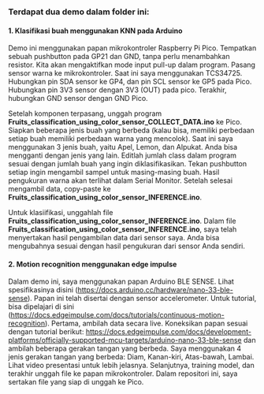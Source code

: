 ### Terdapat dua demo dalam folder ini:
#### 1. Klasifikasi buah menggunakan KNN pada Arduino
Demo ini menggunakan papan mikrokontroler Raspberry Pi Pico. Tempatkan sebuah pushbutton pada GP21 dan GND, tanpa perlu menambahkan resistor. Kita akan mengaktifkan mode input pull-up dalam program.
Pasang sensor warna ke mikrokontroler. Saat ini saya menggunakan TCS34725. Hubungkan pin SDA sensor ke GP4, dan pin SCL sensor ke GP5 pada Pico. Hubungkan pin 3V3 sensor dengan 3V3 (OUT) pada pico. Terakhir, hubungkan GND sensor dengan GND Pico.

Setelah komponen terpasang, unggah program <b>Fruits_classification_using_color_sensor_COLLECT_DATA.ino</b> ke Pico. Siapkan beberapa jenis buah yang berbeda (kalau bisa, memiliki perbedaan setiap buah memiliki perbedaan warna yang mencolok). Saat ini saya menggunakan 3 jenis buah, yaitu Apel, Lemon, dan Alpukat. Anda bisa mengganti dengan jenis yang lain. Editlah jumlah class dalam program sesuai dengan jumlah buah yang ingin diklasifikasikan.
Tekan pushbutton setiap ingin mengambil sampel untuk masing-masing buah. Hasil pengukuran warna akan terlihat dalam Serial Monitor. Setelah selesai mengambil data, copy-paste ke <b>Fruits_classification_using_color_sensor_INFERENCE.ino</b>.

Untuk klasiifikasi, unggahlah file <b>Fruits_classification_using_color_sensor_INFERENCE.ino</b>. Dalam file <b>Fruits_classification_using_color_sensor_INFERENCE.ino</b>, saya telah menyertakan hasil pengambilan data dari sensor saya. Anda bisa mengubahnya sesuai dengan hasil pengukuran dari sensor Anda sendiri.

#### 2. Motion recognition menggunakan edge impulse
Dalam demo ini, saya menggunakan papan Arduino BLE SENSE. Lihat spesifikasinya disini (https://docs.arduino.cc/hardware/nano-33-ble-sense). Papan ini telah disertai dengan sensor accelerometer. Untuk tutorial, bisa dipelajari di sini (https://docs.edgeimpulse.com/docs/tutorials/continuous-motion-recognition).
Pertama, ambilah data secara live. Koneksikan papan sesuai dengan tutorial berikut:
https://docs.edgeimpulse.com/docs/development-platforms/officially-supported-mcu-targets/arduino-nano-33-ble-sense
dan ambilah beberapa gerakan tangan yang berbeda. Saya menggunakan 4 jenis gerakan tangan yang berbeda: Diam, Kanan-kiri, Atas-bawah, Lambai. Lihat video presentasi untuk lebih jelasnya.
Selanjutnya, training model, dan terakhir unggah file ke papan mikrokontroler.
Dalam repositori ini, saya sertakan file yang siap di unggah ke Pico. 




